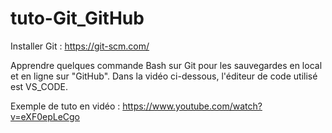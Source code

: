 # tuto-Git_GitHub

Installer Git : https://git-scm.com/ 

Apprendre quelques commande Bash sur Git pour les sauvegardes en local et en ligne sur "GitHub".
Dans la vidéo ci-dessous, l'éditeur de code utilisé est VS_CODE.

Exemple de tuto en vidéo : https://www.youtube.com/watch?v=eXF0epLeCgo
